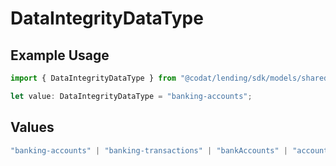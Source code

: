 # DataIntegrityDataType

## Example Usage

```typescript
import { DataIntegrityDataType } from "@codat/lending/sdk/models/shared";

let value: DataIntegrityDataType = "banking-accounts";
```

## Values

```typescript
"banking-accounts" | "banking-transactions" | "bankAccounts" | "accountTransactions"
```